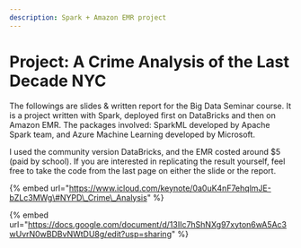 ```yaml
---
description: Spark + Amazon EMR project
---
```


# Project: A Crime Analysis of the Last Decade NYC

The followings are slides & written report for the Big Data Seminar course. It is a project written with Spark, deployed first on DataBricks and then on Amazon EMR. The packages involved: SparkML developed by Apache Spark team, and Azure Machine Learning developed by Microsoft.  

I used the community version DataBricks, and the EMR costed around $5 \(paid by school\). If you are interested in replicating the result yourself, feel free to take the code from the last page on either the slide or the report.  

{% embed url="https://www.icloud.com/keynote/0a0uK4nF7ehqlmJE-bZLc3MWg\#NYPD\_Crime\_Analysis" %}

{% embed url="https://docs.google.com/document/d/13IIc7hShNXg97xyton6wA5Ac3wUvrN0wBDBvNWtDU8g/edit?usp=sharing" %}



